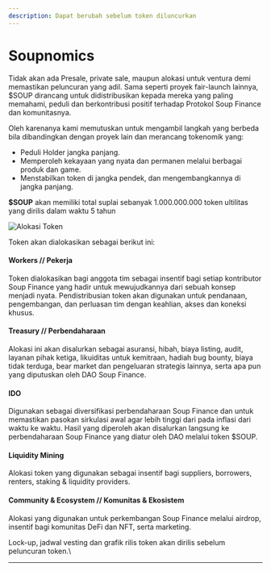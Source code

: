 ```yaml
---
description: Dapat berubah sebelum token diluncurkan
---
```


# Soupnomics

Tidak akan ada Presale, private sale, maupun alokasi untuk ventura demi memastikan peluncuran yang adil. Sama seperti proyek fair-launch lainnya, $SOUP dirancang untuk didistribusikan kepada mereka yang paling memahami, peduli dan berkontribusi positif terhadap Protokol Soup Finance dan komunitasnya.

Oleh karenanya kami memutuskan untuk mengambil langkah yang berbeda bila dibandingkan dengan proyek lain dan merancang tokenomik yang:

* Peduli Holder jangka panjang.
* Memperoleh kekayaan yang nyata dan permanen melalui berbagai produk dan game.
* Menstabilkan token di jangka pendek, dan mengembangkannya di jangka panjang.

**$SOUP** akan memiliki total suplai sebanyak 1.000.000.000 token ultilitas yang dirilis dalam waktu 5 tahun

![Alokasi Token](../.gitbook/assets/soup\_token.png)

Token akan dialokasikan sebagai berikut ini:

#### Workers // Pekerja

Token dialokasikan bagi anggota tim sebagai insentif bagi setiap kontributor Soup Finance yang hadir untuk mewujudkannya dari sebuah konsep menjadi nyata. Pendistribusian token akan digunakan untuk pendanaan, pengembangan, dan perluasan tim dengan keahlian, akses dan koneksi khusus.

#### Treasury  // Perbendaharaan

Alokasi ini akan disalurkan sebagai asuransi, hibah, biaya listing, audit, layanan pihak ketiga, likuiditas untuk kemitraan, hadiah bug bounty, biaya tidak terduga, bear market dan pengeluaran strategis lainnya, serta apa pun yang diputuskan oleh DAO Soup Finance.

#### IDO

Digunakan sebagai diversifikasi perbendaharaan Soup Finance dan untuk memastikan pasokan sirkulasi awal agar lebih tinggi dari pada inflasi dari waktu ke waktu. Hasil yang diperoleh akan disalurkan langsung ke perbendaharaan Soup Finance yang diatur oleh DAO melalui token $SOUP.

#### Liquidity Mining

Alokasi token yang digunakan sebagai insentif bagi suppliers, borrowers, renters, staking & liquidity providers.

#### **Community & Ecosystem  // Komunitas & Eko**sistem

Alokasi yang digunakan untuk perkembangan Soup Finance melalui airdrop, insentif bagi komunitas DeFi dan NFT, serta marketing.



Lock-up, jadwal vesting dan grafik rilis token akan dirilis sebelum peluncuran token.\
****




